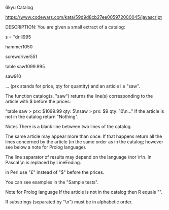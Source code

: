 6kyu Catalog

https://www.codewars.com/kata/59d9d8cb27ee005972000045/javascript

DESCRIPTION:
You are given a small extract of a catalog:

s = "<prod><name>drill</name><prx>99</prx><qty>5</qty></prod>

<prod><name>hammer</name><prx>10</prx><qty>50</qty></prod>

<prod><name>screwdriver</name><prx>5</prx><qty>51</qty></prod>

<prod><name>table saw</name><prx>1099.99</prx><qty>5</qty></prod>

<prod><name>saw</name><prx>9</prx><qty>10</qty></prod>

...
(prx stands for price, qty for quantity) and an article i.e "saw".

The function catalog(s, "saw") returns the line(s) corresponding to the article with $ before the prices:

"table saw > prx: $1099.99 qty: 5\nsaw > prx: $9 qty: 10\n..."
If the article is not in the catalog return "Nothing".

Notes
There is a blank line between two lines of the catalog.

The same article may appear more than once. If that happens return all the lines concerned by the article (in the same order as in the catalog; however see below a note for Prolog language).

The line separator of results may depend on the language \nor \r\n. In Pascal \n is replaced by LineEnding.

in Perl use "£" instead of "$" before the prices.

You can see examples in the "Sample tests".

Note for Prolog language
If the article is not in the catalog then R equals "".

R substrings (separated by "\n") must be in alphabetic order.

